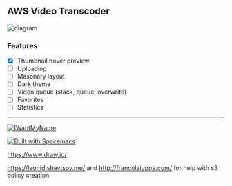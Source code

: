## AWS Video Transcoder


![diagram](http://s.rsa.pub/uitmg9ds1pryawa.jpg)


### Features

- [X] Thumbnail hover preview
- [ ] Uploading
- [ ] Masonary layout
- [ ] Dark theme
- [ ] Video queue (stack, queue, overwrite)
- [ ] Favorites
- [ ] Statistics

---

[![IWantMyName](http://s.rsa.pub/iwmn-square-small.png)](https://iwantmyname.com/)

[![Built with Spacemacs](https://cdn.rawgit.com/syl20bnr/spacemacs/442d025779da2f62fc86c2082703697714db6514/assets/spacemacs-badge.svg)](http://github.com/syl20bnr/spacemacs)

https://www.draw.io/

https://leonid.shevtsov.me/ and http://francolaiuppa.com/
for help with s3 policy creation
